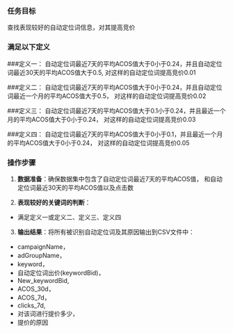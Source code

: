 ### 任务目标
查找表现较好的自动定位词信息，对其提高竞价

### 满足以下定义

###定义一：
自动定位词最近7天的平均ACOS值大于0小于0.24，并且自动定位词最近30天的平均ACOS值大于0.5,
对这样的自动定位词提高竞价0.01

###定义二：
自动定位词最近7天的平均ACOS值大于0小于0.24，并且自动定位词最近一个月的平均ACOS值大于0.5，
对这样的自动定位词提高竞价0.02

###定义三：
自动定位词最近7天的平均ACOS值大于0.1小于0.24，并且最近一个月的平均ACOS值大于0小于0.24，
对这样的自动定位词提高竞价0.03

###定义四：
自动定位词最近7天的平均ACOS值大于0小于0.1，并且最近一个月的平均ACOS值大于0小于0.24，
对这样的自动定位词提高竞价0.05



### 操作步骤
1. **数据准备**：确保数据集中包含了自动定位词最近7天的平均ACOS值，
和自动定位词最近30天的平均ACOS值以及点击数

2. **表现较好的关键词的判断**：
- 满足定义一或定义二、定义三、定义四

3. **输出结果**：将所有被识别自动定位词及其原因输出到CSV文件中：
  - campaignName，
  - adGroupName，
  - keyword，
  - 自动定位词出价(keywordBid)，
  - New_keywordBid,
  - ACOS_30d，
  -  ACOS_7d，
  - clicks_7d,
  -  对该词进行提价多少，
  -  提价的原因



